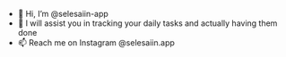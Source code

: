 - 👋 Hi, I’m @selesaiin-app
- 👀 I will assist you in tracking your daily tasks and actually having them done
- 📫 Reach me on Instagram @selesaiin.app

<!---
selesaiin-app/selesaiin-app is a ✨ special ✨ repository because its `README.md` (this file) appears on your GitHub profile.
You can click the Preview link to take a look at your changes.
--->
